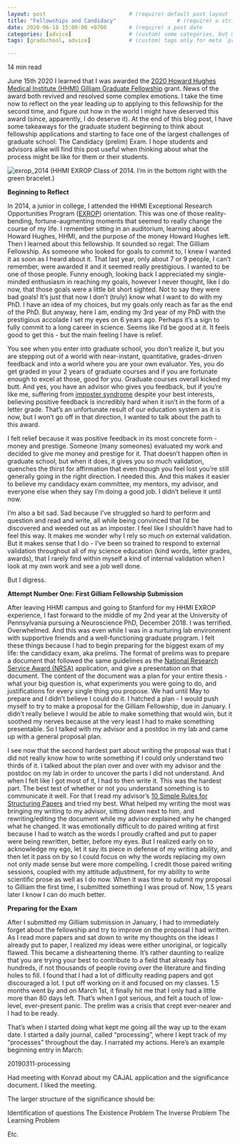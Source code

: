 ```yaml
---
layout: post                          # (require) default post layout
title: "Fellowships and Candidacy"                   # (require) a string title
date: 2020-06-18 15:00:00 +0700       # (require) a post date
categories: [advice]                  # (custom) some categories, but makesure these categories already exists inside path of `category/`
tags: [gradschool, advice]            # (custom) tags only for meta `property="article:tag"`

---
```


14 min read

June 15th 2020 I learned that I was awarded the [2020 Howard Hughes Medical Institute (HHMI) Gilliam Graduate Fellowship](https://www.hhmi.org/sites/default/files/g20_announcement_091219.pdf) grant. News of the award both revived and resolved some complex emotions. I take the time now to reflect on the year leading up to applying to this fellowship for the second time, and figure out how in the world I might have deserved this award (since, apparently, I do deserve it). At the end of this blog post, I have some takeaways for the graduate student beginning to think about fellowship applications and starting to face one of the largest challenges of graduate school: The Candidacy (prelim) Exam. I hope students and advisors alike will find this post useful when thinking about what the process might be like for them or their students.

![exrop_2014](https://raw.githubusercontent.com/ilennaj/ilennaj.github.io/master/static/img/_posts/exrop_2014.jpg)
(HHMI EXROP Class of 2014. I’m in the bottom right with the green bracelet.)

**Beginning to Reflect**

In 2014, a junior in college, I attended the HHMI Exceptional Research Opportunities Program ([EXROP](https://www.hhmi.org/node/18676/devel#)) orientation. This was one of those reality-bending, fortune-augmenting moments that seemed to really change the course of my life. I remember sitting in an auditorium, learning about Howard Hughes, HHMI, and the purpose of the money Howard Hughes left. Then I learned about this fellowship. It sounded so regal: The Gilliam Fellowship. As someone who looked for goals to commit to, I knew I wanted it as soon as I heard about it. That last year, only about 7 or 9 people, I can’t remember, were awarded it and it seemed really prestigious. I wanted to be one of those people. Funny enough, looking back I appreciated my single-minded enthusiasm in reaching my goals, however I never thought, like I do now, that those goals were a little bit short sighted. Not to say they were bad goals! It’s just that now I don’t (truly) know what I want to do with my PhD. I have an idea of my choices, but my goals only reach as far as the end of the PhD. But anyway, here I am, ending my 3rd year of my PhD with the prestigious accolade I set my eyes on 6 years ago. Perhaps it’s a sign to fully commit to a long career in science. Seems like I’d be good at it. It feels good to get this - but the main feeling I have is relief.

You see when you enter into graduate school, you don’t realize it, but you are stepping out of a world with near-instant, quantitative, grades-driven feedback and into a world where you are your own evaluator. Yes, you do get graded in your 2 years of graduate courses and if you are fortunate enough to excel at those, good for you. Graduate courses overall kicked my butt. And yes, you have an advisor who gives you feedback, but if you’re like me, suffering from [imposter syndrome](https://www.ascb.org/careers/frauds-managing-imposter-syndrome-grad-school/) despite your best interests, believing positive feedback is incredibly hard when it isn’t in the form of a letter grade. That’s an unfortunate result of our education system as it is now, but I won’t go off in that direction, I wanted to talk about the path to this award. 

I felt relief because it was positive feedback in its most concrete form - money and prestige. Someone (many someones) evaluated my work and decided to give me money and prestige for it. That doesn’t happen often in graduate school, but when it does, it gives you so much validation, quenches the thirst for affirmation that even though you feel lost you’re still generally going in the right direction. I needed this. And this makes it easier to believe my candidacy exam committee, my mentors, my advisor, and everyone else when they say I’m doing a good job. I didn’t believe it until now. 

I’m also a bit sad. Sad because I’ve struggled so hard to perform and question and read and write, all while being convinced that I’d be discovered and weeded out as an imposter. I feel like I shouldn’t have had to feel this way. It makes me wonder why I rely so much on external validation. But it makes sense that I do - I’ve been so trained to respond to external validation throughout all of my science education (kind words, letter grades, awards), that I rarely find within myself a kind of internal validation when I look at my own work and see a job well done.

But I digress.

**Attempt Number One: First Gilliam Fellowship Submission**

After leaving HHMI campus and going to Stanford for my HHMI EXROP experience, I fast forward to the middle of my 2nd year at the University of Pennsylvania pursuing a Neuroscience PhD, December 2018. I was terrified. Overwhelmed. And this was even while I was in a nurturing lab environment with supportive friends and a well-functioning graduate program. I felt these things because I had to begin preparing for the biggest exam of my life: the candidacy exam, aka prelims. The format of prelims was to prepare a document that followed the same guidelines as the [National Research Service Award (NRSA)](https://researchtraining.nih.gov/programs/training-grants/T32) application, and give a presentation on that document. The content of the document was a plan for your entire thesis - what your big question is, what experiments you were going to do, and justifications for every single thing you propose. We had until May to prepare and I didn’t believe I could do it. I hatched a plan - I would push myself to try to make a proposal for the Gilliam Fellowship, due in January. I didn’t really believe I would be able to make something that would win, but it soothed my nerves because at the very least I had to make something presentable. So I talked with my advisor and a postdoc in my lab and came up with a general proposal plan.

I see now that the second hardest part about writing the proposal was that I did not really know how to write something if I could only understand two thirds of it. I talked about the plan over and over with my advisor and the postdoc on my lab in order to uncover the parts I did not understand. And when I felt like I got most of it, I had to then write it. This was the hardest part. The best test of whether or not you understand something is to communicate it well. For that I read my advisor’s [10 Simple Rules for Structuring Papers](https://journals.plos.org/ploscompbiol/article?id=10.1371/journal.pcbi.1005619) and tried my best. What helped my writing the most was bringing my writing to my advisor, sitting down next to him, and rewriting/editing the document while my advisor explained why he changed what he changed. It was emotionally difficult to do paired writing at first because I had to watch as the words I proudly crafted and put to paper were being rewritten, better, before my eyes. But I realized early on to acknowledge my ego, let it say its piece in defense of my writing ability, and then let it pass on by so I could focus on why the words replacing my own not only made sense but were more compelling. I credit those paired writing sessions, coupled with my attitude adjustment, for my ability to write scientific prose as well as I do now. When it was time to submit my proposal to Gilliam the first time, I submitted something I was proud of. Now, 1.5 years later I know I can do much better.

**Preparing for the Exam**

After I submitted my Gilliam submission in January, I had to immediately forget about the fellowship and try to improve on the proposal I had written. As I read more papers and sat down to write my thoughts on the ideas I already put to paper, I realized my ideas were either unoriginal, or logically flawed. This became a disheartening theme. It’s rather daunting to realize that you are trying your best to contribute to a field that already has hundreds, if not thousands of people roving over the literature and finding holes to fill. I found that I had a lot of difficulty reading papers and got discouraged a lot. I put off working on it and focused on my classes. 1.5 months went by and on March 1st, it finally hit me that I only had a little more than 80 days left. That’s when I got serious, and felt a touch of low-level, ever-present panic. The prelim was a crisis that crept ever-nearer and I had to be ready.

That’s when I started doing what kept me going all the way up to the exam date. I started a daily journal, called “processing”, where I kept track of my “processes” throughout the day. I narrated my actions. Here’s an example beginning entry in March:


  20190311-processing
  
  Had meeting with Konrad about my CAJAL application and the significance document. I liked the meeting.
  
  The larger structure of the significance should be:
  
  Identification of questions
    The Existence Problem
    The Inverse Problem
    The Learning Problem

  Etc.

